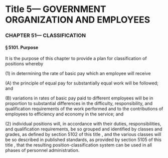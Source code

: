 
# Title 5— GOVERNMENT ORGANIZATION AND EMPLOYEES
### CHAPTER 51— CLASSIFICATION
#### § 5101. Purpose

It is the purpose of this chapter to provide a plan for classification of positions whereby

(1) in determining the rate of basic pay which an employee will receive

(A) the principle of equal pay for substantially equal work will be followed; and

(B) variations in rates of basic pay paid to different employees will be in proportion to substantial differences in the difficulty, responsibility, and qualification requirements of the work performed and to the contributions of employees to efficiency and economy in the service; and

(2) individual positions will, in accordance with their duties, responsibilities, and qualification requirements, be so grouped and identified by classes and grades, as defined by section 5102 of this title , and the various classes will be so described in published standards, as provided by section 5105 of this title , that the resulting position-classification system can be used in all phases of personnel administration.
